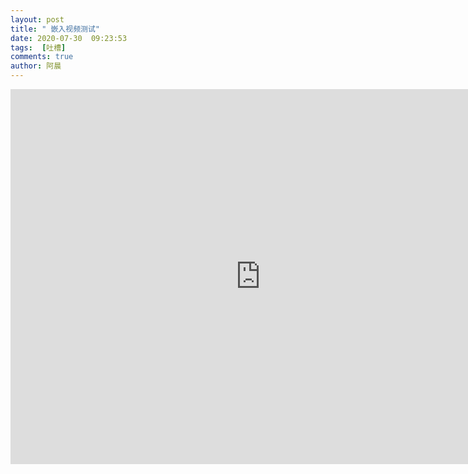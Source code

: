 ```yaml
---
layout: post
title: " 嵌入视频测试"
date: 2020-07-30  09:23:53
tags:  [吐槽]
comments: true
author: 阿晨
---
```


<iframe src="http://player.bilibili.com/player.html?aid=24931813&cid=42084760&page=1" scrolling="no" width="800px" height="600px" border="0" frameborder="no" framespacing="0" allowfullscreen="true"> </iframe>